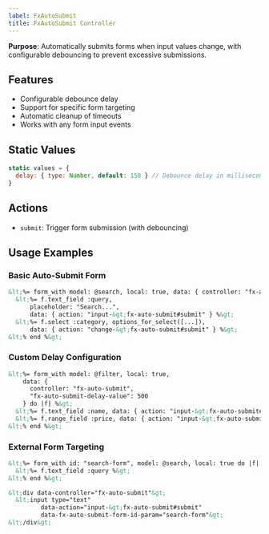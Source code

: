 ```yaml
---
label: FxAutoSubmit
title: FxAutoSubmit Controller
---
```


**Purpose**: Automatically submits forms when input values change, with configurable debouncing to prevent excessive submissions.

## Features
- Configurable debounce delay
- Support for specific form targeting
- Automatic cleanup of timeouts
- Works with any form input events

## Static Values
```javascript
static values = {
  delay: { type: Number, default: 150 } // Debounce delay in milliseconds
}
```

## Actions
- `submit`: Trigger form submission (with debouncing)

## Usage Examples

### Basic Auto-Submit Form
```html
&lt;%= form_with model: @search, local: true, data: { controller: "fx-auto-submit" } do |f| %&gt;
  &lt;%= f.text_field :query,
      placeholder: "Search...",
      data: { action: "input-&gt;fx-auto-submit#submit" } %&gt;
  &lt;%= f.select :category, options_for_select([...]),
      data: { action: "change-&gt;fx-auto-submit#submit" } %&gt;
&lt;% end %&gt;
```

### Custom Delay Configuration
```html
&lt;%= form_with model: @filter, local: true,
    data: {
      controller: "fx-auto-submit",
      "fx-auto-submit-delay-value": 500
    } do |f| %&gt;
  &lt;%= f.text_field :name, data: { action: "input-&gt;fx-auto-submit#submit" } %&gt;
  &lt;%= f.range_field :price, data: { action: "input-&gt;fx-auto-submit#submit" } %&gt;
&lt;% end %&gt;
```

### External Form Targeting
```html
&lt;%= form_with id: "search-form", model: @search, local: true do |f| %&gt;
  &lt;%= f.text_field :query %&gt;
&lt;% end %&gt;

&lt;div data-controller="fx-auto-submit"&gt;
  &lt;input type="text"
         data-action="input-&gt;fx-auto-submit#submit"
         data-fx-auto-submit-form-id-param="search-form"&gt;
&lt;/div&gt;
```